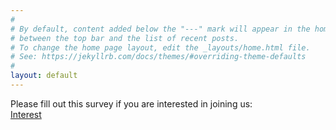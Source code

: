 ```yaml
---
#
# By default, content added below the "---" mark will appear in the home page
# between the top bar and the list of recent posts.
# To change the home page layout, edit the _layouts/home.html file.
# See: https://jekyllrb.com/docs/themes/#overriding-theme-defaults
#
layout: default
---
```


Please fill out this survey if you are interested in joining us:<br>
[Interest](https://forms.gle/3P86dW94k3zUYSy49)
